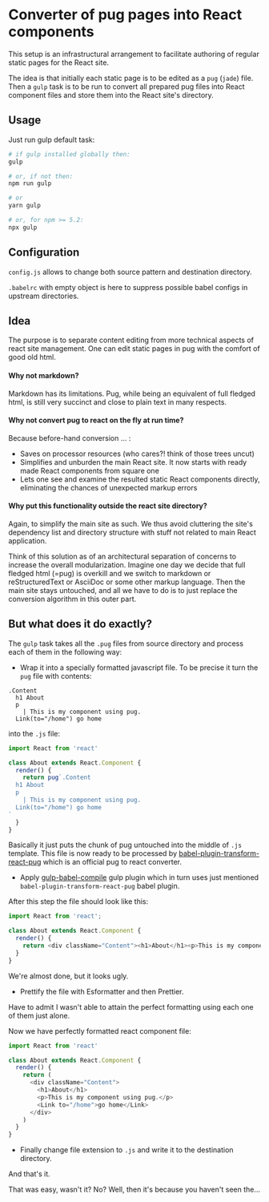 # Converter of pug pages into React components

This setup is an infrastructural arrangement to facilitate authoring of regular static pages for the React site.

The idea is that initially each static page is to be edited as a `pug` (`jade`) file. Then a `gulp` task is to be run to convert all prepared pug files into React component files and store them into the React site's directory.

## Usage

Just run gulp default task:

``` Bash
# if gulp installed globally then:
gulp

# or, if not then:
npm run gulp

# or
yarn gulp

# or, for npm >= 5.2:
npx gulp
```

## Configuration

`config.js` allows to change both source pattern and destination directory.

`.babelrc` with empty object is here to suppress possible babel configs in upstream directories.

## Idea

The purpose is to separate content editing from more technical aspects of react site management. One can edit static pages in pug with the comfort of good old html.

#### Why not markdown?

Markdown has its limitations. Pug, while being an equivalent of full fledged html, is still very succinct and close to plain text in many respects.

#### Why not convert pug to react on the fly at run time?

Because before-hand conversion ... :

- Saves on processor resources (who cares?! think of those trees uncut)
- Simplifies and unburden the main React site. It now starts with ready made React components from square one
- Lets one see and examine the resulted static React components directly, eliminating the chances of unexpected markup errors

#### Why put this functionality outside the react site directory?

Again, to simplify the main site as such. We thus avoid cluttering the site's dependency list and directory structure with stuff not related to main React application.

Think of this solution as of an architectural separation of concerns to increase the overall modularization. Imagine one day we decide that full fledged html (=pug) is overkill and we switch to markdown or reStructuredText or AsciiDoc or some other markup language. Then the main site stays untouched, and all we have to do is to just replace the conversion algorithm in this outer part.

## But what does it do exactly?

The `gulp` task takes all the `.pug` files from source directory and process each of them in the following way:

- Wrap it into a specially formatted javascript file. To be precise it turn the `pug` file with contents:

``` pug
.Content
  h1 About
  p
    | This is my component using pug.
  Link(to="/home") go home
```

into the `.js` file:

``` javascript
import React from 'react'

class About extends React.Component {
  render() {
    return pug`.Content
  h1 About
  p
    | This is my component using pug.
  Link(to="/home") go home
`
  }
}
```

Basically it just puts the chunk of pug untouched into the middle of `.js` template. This file is now ready to be processed by [babel-plugin-transform-react-pug](https://www.npmjs.com/package/babel-plugin-transform-react-pug) which is an official pug to react converter.

- Apply [gulp-babel-compile](https://www.npmjs.com/package/gulp-babel-compile) gulp plugin which in turn uses just mentioned `babel-plugin-transform-react-pug` babel plugin.

After this step the file should look like this:

``` javascript
import React from 'react';

class About extends React.Component {
  render() {
    return <div className="Content"><h1>About</h1><p>This is my component using pug.</p><Link to="/home">go home</Link></div>;
  }
}
```

We're almost done, but it looks ugly.

- Prettify the file with Esformatter and then Prettier.

Have to admit I wasn't able to attain the perfect formatting using each one of them just alone.

Now we have perfectly formatted react component file:

``` javascript
import React from 'react'

class About extends React.Component {
  render() {
    return (
      <div className="Content">
        <h1>About</h1>
        <p>This is my component using pug.</p>
        <Link to="/home">go home</Link>
      </div>
    )
  }
}
```

- Finally change file extension to `.js` and write it to the destination directory.

And that's it.

That was easy, wasn't it? No? Well, then it's because you haven't seen the...
